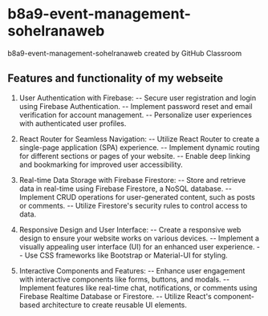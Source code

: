 # b8a9-event-management-sohelranaweb
b8a9-event-management-sohelranaweb created by GitHub Classroom

## Features and functionality of my webseite
1. User Authentication with Firebase:
-- Secure user registration and login using Firebase Authentication.
-- Implement password reset and email verification for account management.
-- Personalize user experiences with authenticated user profiles.

2. React Router for Seamless Navigation:
-- Utilize React Router to create a single-page application (SPA) experience.
-- Implement dynamic routing for different sections or pages of your website.
-- Enable deep linking and bookmarking for improved user accessibility.

3. Real-time Data Storage with Firebase Firestore:
-- Store and retrieve data in real-time using Firebase Firestore, a NoSQL database.
-- Implement CRUD operations for user-generated content, such as posts or comments.
-- Utilize Firestore's security rules to control access to data.

4. Responsive Design and User Interface:
-- Create a responsive web design to ensure your website works on various devices.
-- Implement a visually appealing user interface (UI) for an enhanced user experience.
-- Use CSS frameworks like Bootstrap or Material-UI for styling.

5. Interactive Components and Features:
-- Enhance user engagement with interactive components like forms, buttons, and modals.
-- Implement features like real-time chat, notifications, or comments using Firebase Realtime Database or Firestore.
-- Utilize React's component-based architecture to create reusable UI elements.
